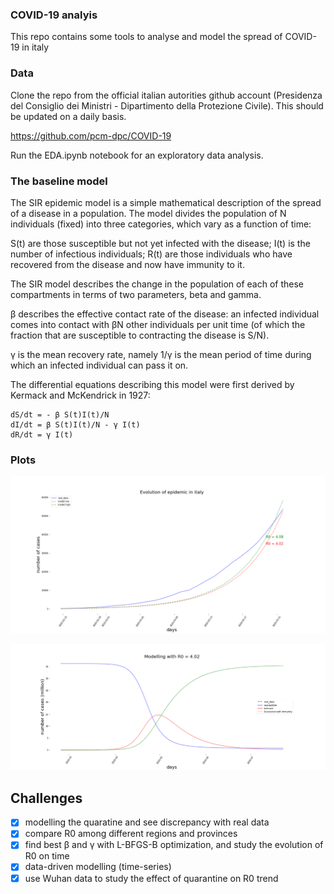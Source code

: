 ### COVID-19 analyis

This repo contains some tools to analyse and model the spread of COVID-19 in italy


### Data

Clone the repo from the official italian autorities github account (Presidenza del Consiglio dei Ministri - Dipartimento della Protezione Civile). This should be updated on a daily basis. 

https://github.com/pcm-dpc/COVID-19

Run the EDA.ipynb notebook for an exploratory data analysis.

### The baseline model


The SIR epidemic model is a simple mathematical description of the spread of a disease in a population. 
The model divides the population of N individuals (fixed) into three categories, which vary as a function of time:

S(t) are those susceptible but not yet infected with the disease;
I(t) is the number of infectious individuals;
R(t) are those individuals who have recovered from the disease and now have immunity to it.

The SIR model describes the change in the population of each of these compartments in terms of two parameters, beta and gamma. 

&beta; describes the effective contact rate of the disease: an infected individual comes into contact 
with &beta;N other individuals per unit time (of which the fraction that are susceptible to contracting the disease is S/N). 

&gamma; is the mean recovery rate, namely 1/&gamma; is the mean period of time during which an infected individual can pass it on.

The differential equations describing this model were first derived by Kermack and McKendrick in 1927:

```
dS/dt = - β S(t)I(t)/N
dI/dt = β S(t)I(t)/N - γ I(t)
dR/dt = γ I(t)
```

### Plots


![picture alt](https://github.com/giovanniguidi/COVID-19-italy/blob/master/images/evolution.png "")

![picture alt](https://github.com/giovanniguidi/COVID-19-italy/blob/master/images/modelling.png "")


## Challenges

- [x] modelling the quaratine and see discrepancy with real data
- [x] compare R0 among different regions and provinces
- [x] find best &beta; and &gamma; with L-BFGS-B optimization, and study the evolution of R0 on time
- [x] data-driven modelling (time-series)
- [x] use Wuhan data to study the effect of quarantine on R0 trend
